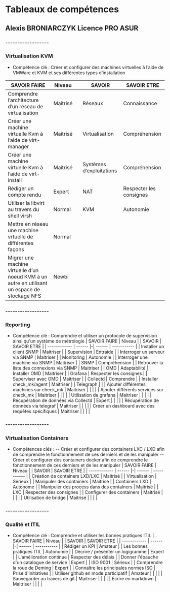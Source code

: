 # Tableaux de compétences 
## Alexis BRONIARCZYK Licence PRO ASUR

### ------------------
### Virtualisation KVM
- Compétence clé : Créer et configurer des machines virtuelles à l’aide de VMWare et KVM et ses différentes types d’installation

| SAVOIR FAIRE | Niveau | | SAVOIR | SAVOIR ETRE |
| ------------ | ------ |-| ------ | ----------- |
| Comprendre l’architecture d’un réseau de virtualisation | Maitrisé | | Réseaux | Connaissance |
| Créer une machine virtuelle Kvm à l’aide de virt-manager | Maitrisé | | Virtualisation | Compréhension | Adaptabilité |
| Créer une machine virtuelle Kvm à l’aide de virt-install | Maitrisé | | Systèmes d’exploitations | Compréhension |
| Rédiger un compte rendu | Expert | | NAT | Respecter les consignes |
| Utiliser la libvirt au travers du shell virsh | Normal | | KVM | Autonomie |
| Mettre en réseau une machine vrtuelle de différentes façons | Normal | | | |
| Migrer une machine virtuelle d’un noeud KVM à un autre en utilisant un espace de stockage NFS | Newbi | | | | 

### ------------------
### Reporting
- Compétence clé : Comprendre et utiliser un protocole de supervision ainsi qu'un système de métrologie
| SAVOIR FAIRE | Niveau | | SAVOIR | SAVOIR ETRE |
| ------------ | ------ |-| ------ | ----------- |
| Installer un client SNMP | Maitriser | | Supervision | Entraide |
| Interroger un serveur via SNMP | Maitriser | | Monitoring | Autonomie |
| Interroger une machine via SNMP | Maitriser | | SNMP | Compréhension |
| Retrouver la liste des connexions via SNMP | Maitriser | | OMD | Adaptabilité |
| Installer OMD | Maitriser | | Grafana | Respecter les consignes |
| Superviser avec OMD | Maitriser | | Collectd | Comprendre |
| Installer check_mk/agent | Maitriser | | Telegraph | |
| Ajouter différentes machines sur check_mk | Maitriser | | | |
| Ajouter différents services sur check_mk | Maitriser | | | |
| Utilisation de grafana | Maitriser | | | |
| Récupération de données via Collectd | Expert | | | |
| Récupération de données via telegraf | Maitriser | | | |
| Créer un dashboard avec des requêtes spécifiques | Maitriser | | | |

### ------------------
### Virtualisation Containers
- Compétences clés : 
-- Créer et configurer des containers LXC / LXD afin de comprendre le fonctionnement de ces derniers et de les manipuler
-- Créer et configurer des containers docker afin de comprendre le fonctionnement de ces derniers et de les manipuler
| SAVOIR FAIRE | Niveau | | SAVOIR | SAVOIR ETRE |
| ------------ | ------ |-| ------ | ----------- |
| Création de containers LXD/LXC | Maitrisé | | Virtualisation | Sérieux |
| Manipuler des containers | Maitrisé | | Containers LXD | Autonome |
| Manipuler des process dans des containers | Maitrisé | | LXC | Respecter des consignes |
| Configurer des containers | Maitrisé | | | |
| Utilisation de bridge | Maitrisé | | | |

### ------------------
### Qualité et ITIL
- Compétence clé : Comprendre et utiliser les bonnes pratiques ITIL
| SAVOIR FAIRE | Niveau | | SAVOIR | SAVOIR ETRE |
| ------------ | ------ |-| ------ | ----------- |
| Rédiger un KPI | Amateur | | Les bonnes pratiques ITIL | Autonomie | 
| Décrire / présenter un logigramme | Expert | | L'amélioration continue | Respecter des délais | 
| Donner l'ébauche d'un catalogue de service | Expert | | ISO 9001 | Sérieux | 
| Comprendre la roue de Deming | Expert | | Connaître les principales normes ISO | Prise d'initiatives | 
| Utiliser github en mode participatif | Amateur | |       |     | 
| Sauvegarder au travers de git | Maitriser | |     |        | 
| Écrire en markdown | Maitriser | | |     |

